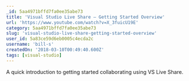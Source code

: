 ```yaml
---
_id: 5aa4971bffd7fa0ee35abe73
title: 'Visual Studio Live Share – Getting Started Overview'
url: 'https://www.youtube.com/watch?v=X_3fuicU19E'
category: 5aa4971bffd7fa0ee35abe73
slug: 'visual-studio-live-share-getting-started-overview'
user_id: 5a83ce59d6eb0005c4ecda2c
username: 'bill-s'
createdOn: '2018-03-10T00:49:40.600Z'
tags: [visual-studio]
---
```


A quick introduction to getting started collaborating using VS Live Share.
